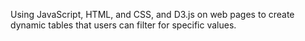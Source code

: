 Using JavaScript, HTML, and CSS, and D3.js on web pages to create dynamic tables that users can filter for specific values.
